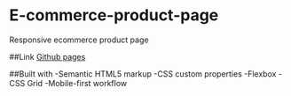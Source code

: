 # E-commerce-product-page
Responsive ecommerce product page

##Link 
[Github pages](https://github.com/DennisGershovich/E-commerce-product-page.git)

##Built with
-Semantic HTML5 markup
-CSS custom properties
-Flexbox
-CSS Grid
-Mobile-first workflow


